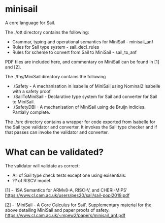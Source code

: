 # minisail
A core language for Sail.

The ./ott directory contains the following:
* Grammar, typing and operational semantics for MiniSail - minisail_anf
* Rules for Sail type system - sail_decl_rules
* Rules for scheme to convert from Sail to MiniSail - sail_to_anf

PDF files are included here, and commentary on MiniSail can be found in [1] and [2].

The ./thy/MiniSail directory contains the following
* ./Safety - A mechanisation in Isabelle of MiniSail using Nominal2 Isabelle with a safety proof.
* ./SailToMiniSail - Declarative type system for Sail and converter for Sail to MiniSail.
* ./SafetyDBI - A mechanisation of MiniSail using de Bruijn indicies. Partially complete. 

The ./src directory contains a wrapper for code exported from Isabelle for the Sail type validator and converter. 
It invokes the Sail type checker and if that passes can invoke the validator and converter.

# What can be validated?

The validator will validate as correct:

* All of Sail type check tests except one using exisentials.
* ?? of RISCV model.


[1] - 'ISA Semantics for ARMv8-A, RISC-V, and CHERI-MIPS' https://www.cl.cam.ac.uk/users/pes20/sail/sail-popl2019.pdf

[2] - 'MiniSail - A Core Calculus for Sail'. Supplementary material for the above detailing MiniSail and paper proofs of safety. https://www.cl.cam.ac.uk/~mpew2/papers/minisail_anf.pdf
